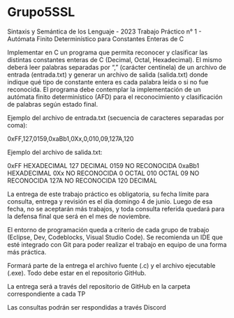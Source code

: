 # Grupo5SSL

Sintaxis y Semántica de los Lenguaje - 2023
Trabajo Práctico n° 1 - Autómata Finito Determinístico para Constantes Enteras de C 

Implementar en C un programa que permita reconocer y clasificar las distintas constantes enteras de C (Decimal, Octal, Hexadecimal). El mismo deberá leer palabras separadas por “,” (carácter centinela) de un archivo de entrada (entrada.txt) y generar un archivo de salida (salida.txt) donde indique qué tipo de constante entera es cada palabra leída o si no fue reconocida. El programa debe contemplar la implementación de un autómata finito determinístico (AFD) para el reconocimiento y clasificación de palabras según estado final. 

Ejemplo del archivo de entrada.txt (secuencia de caracteres separadas por coma):

0xFF,127,0159,0xaBb1,0Xx,0,010,09,127A,120

Ejemplo del archivo de salida.txt:

0xFF		HEXADECIMAL
127		DECIMAL
0159		NO RECONOCIDA
0xaBb1	HEXADECIMAL
0Xx		NO RECONOCIDA
0		OCTAL
010		OCTAL
09		NO RECONOCIDA
127A		NO RECONOCIDA
120		DECIMAL

La entrega de este trabajo práctico es obligatoria, su fecha límite para consulta, entrega y revisión es el día domingo 4 de junio. Luego de esa fecha, no se aceptarán más trabajos, y toda consulta referida quedará para la defensa final que será en el mes de noviembre.

El entorno de programación queda a criterio de cada grupo de trabajo (Eclipse, Dev, Codeblocks, Visual Studio Code). Se recomienda un IDE que esté integrado con Git para poder realizar el trabajo en equipo de una forma más práctica.

Formará parte de la entrega el archivo fuente (.c) y el archivo ejecutable (.exe). Todo debe estar en el repositorio GitHub.

La entrega será a través del repositorio de GitHub en la carpeta correspondiente a cada TP

Las consultas podrán ser respondidas a través Discord